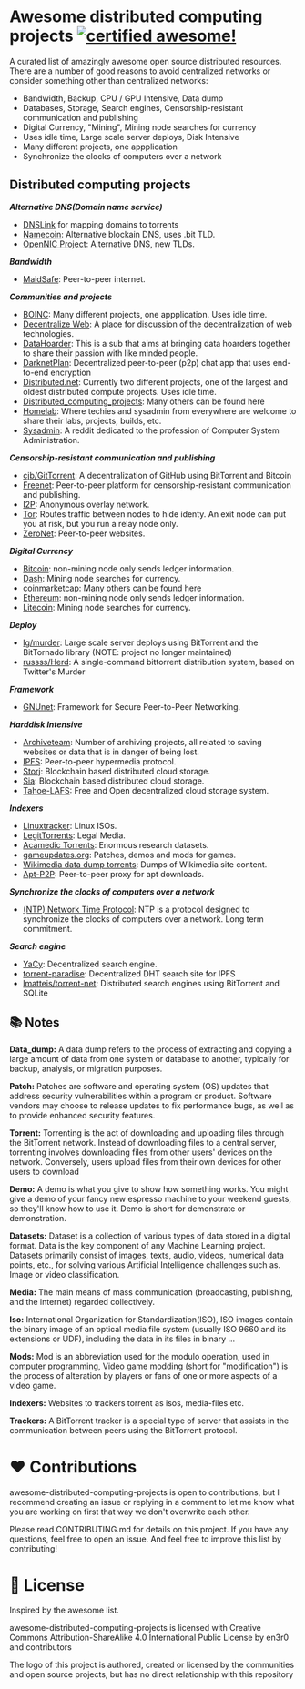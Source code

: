 <!--
  Title: Awesome Distributed
  Description: A curated list of amazingly awesome open source distributed resources.
  Author: en3r0
  -->

# Awesome distributed computing projects [![certified awesome!](https://cdn.rawgit.com/sindresorhus/awesome/d7305f38d29fed78fa85652e3a63e154dd8e8829/media/badge.svg)](https://github.com/sindresorhus/awesome)

A curated list of amazingly awesome open source distributed resources. There are a number of good reasons to avoid centralized networks or consider something other than centralized networks:
- Bandwidth, Backup, CPU / GPU Intensive, Data dump
- Databases, Storage, Search engines, Censorship-resistant communication and publishing
- Digital Currency, "Mining", Mining node searches for currency
- Uses idle time, Large scale server deploys, Disk Intensive
- Many different projects, one appplication
- Synchronize the clocks of computers over a network

## Distributed computing projects
***Alternative DNS(Domain name service)***
* [DNSLink](https://www.dnslink.io/) for mapping domains to torrents
* [Namecoin](https://namecoin.org/): Alternative blockain DNS, uses .bit TLD.
* [OpenNIC Project](https://www.opennicproject.org/): Alternative DNS, new TLDs.

***Bandwidth***
* [MaidSafe](https://maidsafe.net/): Peer-to-peer internet.
  
***Communities and projects***
* [BOINC](https://boinc.berkeley.edu/index.php): Many different projects, one appplication. Uses idle time.
* [Decentralize Web](https://www.reddit.com/r/decentralizeweb/): A place for discussion of the decentralization of web technologies.
* [DataHoarder](https://www.reddit.com/r/DataHoarder): This is a sub that aims at bringing data hoarders together to share their passion with like minded people.
* [DarknetPlan](https://www.reddit.com/r/darknetplan): Decentralized peer-to-peer (p2p) chat app that uses end-to-end encryption
* [Distributed.net](http://www.distributed.net/): Currently two different projects, one of the largest and oldest distributed compute projects. Uses idle time.
* [Distributed_computing_projects](https://en.wikipedia.org/wiki/List_of_distributed_computing_projects): Many others can be found here
* [Homelab](https://www.reddit.com/r/homelab/): Where techies and sysadmin from everywhere are welcome to share their labs, projects, builds, etc.
* [Sysadmin](https://www.reddit.com/r/sysadmin/): A reddit dedicated to the profession of Computer System Administration.

***Censorship-resistant communication and publishing***
* [cjb/GitTorrent](https://github.com/cjb/GitTorrent): A decentralization of GitHub using BitTorrent and Bitcoin
* [Freenet](https://freenetproject.org/): Peer-to-peer platform for censorship-resistant communication and publishing.
* [I2P](https://geti2p.net/en/): Anonymous overlay network.
* [Tor](https://www.torproject.org/): Routes traffic between nodes to hide identy. An exit node can put you at risk, but you run a relay node only.
* [ZeroNet](https://zeronet.io/): Peer-to-peer websites.

***Digital Currency***
* [Bitcoin](https://bitcoin.org/en/): non-mining node only sends ledger information. 
* [Dash](https://www.dash.org/): Mining node searches for currency.
* [coinmarketcap](https://coinmarketcap.com/): Many others can be found here
* [Ethereum](https://www.ethereum.org/): non-mining node only sends ledger information.
* [Litecoin](https://litecoin.org): Mining node searches for currency.

***Deploy***
- [lg/murder](https://github.com/lg/murder): Large scale server deploys using BitTorrent and the BitTornado library (NOTE: project no longer maintained)
- [russss/Herd](https://github.com/russss/Herd): A single-command bittorrent distribution system, based on Twitter's Murder

***Framework***
* [GNUnet](https://gnunet.org/): Framework for Secure Peer-to-Peer Networking.

***Harddisk Intensive***
* [Archiveteam](http://www.archiveteam.org/index.php?title=Main_Page): Number of archiving projects, all related to saving websites or data that is in danger of being lost.
* [IPFS](https://ipfs.io/): Peer-to-peer hypermedia protocol.
* [Storj](https://storj.io/): Blockchain based distributed cloud storage.
* [Sia](http://sia.tech/): Blockchain based distributed cloud storage.
* [Tahoe-LAFS](https://tahoe-lafs.org/trac/tahoe-lafs): Free and Open decentralized cloud storage system.
  
***Indexers***
* [Linuxtracker](http://linuxtracker.org/): Linux ISOs.
* [LegitTorrents](http://www.legittorrents.info/): Legal Media.
* [Acamedic Torrents](http://academictorrents.com/): Enormous research datasets.
* [gameupdates.org](http://www.gameupdates.org/): Patches, demos and mods for games.
* [Wikimedia data dump torrents](https://meta.wikimedia.org/wiki/Data_dump_torrents): Dumps of Wikimedia site content.
* [Apt-P2P](http://www.camrdale.org/apt-p2p/): Peer-to-peer proxy for apt downloads.
  
***Synchronize the clocks of computers over a network***
* [(NTP) Network Time Protocol](http://www.pool.ntp.org/en/join.html): NTP is a protocol designed to synchronize the clocks of computers over a network. Long term commitment.

***Search engine***
- [YaCy](http://yacy.net/en/index.html): Decentralized search engine.
- [torrent-paradise](https://github.com/urbanguacamole/torrent-paradise): Decentralized DHT search site for IPFS
- [lmatteis/torrent-net](https://github.com/lmatteis/torrent-net): Distributed search engines using BitTorrent and SQLite

## 📚 Notes
**Data_dump:** A data dump refers to the process of extracting and copying a large amount of data from one system or database to another, typically for backup, analysis, or migration purposes.

**Patch:** Patches are software and operating system (OS) updates that address security vulnerabilities within a program or product. Software vendors may choose to release updates to fix performance bugs, as well as to provide enhanced security features.

**Torrent:** Torrenting is the act of downloading and uploading files through the BitTorrent network. Instead of downloading files to a central server, torrenting involves downloading files from other users' devices on the network. Conversely, users upload files from their own devices for other users to download

**Demo:** A demo is what you give to show how something works. You might give a demo of your fancy new espresso machine to your weekend guests, so they'll know how to use it. Demo is short for demonstrate or demonstration.

**Datasets:** Dataset is a collection of various types of data stored in a digital format. Data is the key component of any Machine Learning project. Datasets primarily consist of images, texts, audio, videos, numerical data points, etc., for solving various Artificial Intelligence challenges such as. Image or video classification.

**Media:** The main means of mass communication (broadcasting, publishing, and the internet) regarded collectively.

**Iso:** International Organization for Standardization(ISO), ISO images contain the binary image of an optical media file system (usually ISO 9660 and its extensions or UDF), including the data in its files in binary ...

**Mods:** Mod is an abbreviation used for the modulo operation, used in computer programming, Video game modding (short for "modification") is the process of alteration by players or fans of one or more aspects of a video game.

**Indexers:** Websites to trackers torrent as isos, media-files etc.

**Trackers:** A BitTorrent tracker is a special type of server that assists in the communication between peers using the BitTorrent protocol.

# ❤ Contributions
awesome-distributed-computing-projects is open to contributions, but I recommend creating an issue or replying in a comment to let me know what you are working on first that way we don't overwrite each other.

Please read CONTRIBUTING.md for details on this project. If you have any questions, feel free to open an issue. And feel free to improve this list by contributing!
 
# 📑 License
Inspired by the awesome list.

awesome-distributed-computing-projects is licensed with Creative Commons Attribution-ShareAlike 4.0 International Public License by en3r0 and contributors

The logo of this project is authored, created or licensed by the communities and open source projects, but has no direct relationship with this repository
